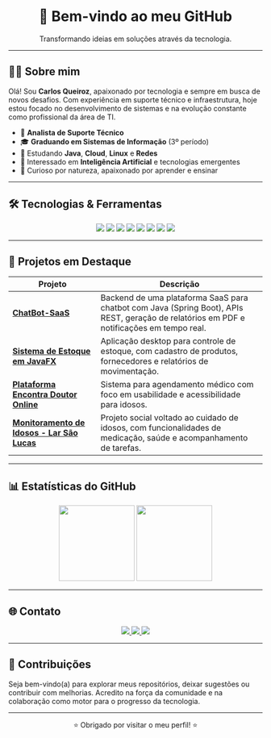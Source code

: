 <!-- Carlos Queiroz - GitHub README -->

<h1 align="center">👋 Bem-vindo ao meu GitHub</h1>
<p align="center">Transformando ideias em soluções através da tecnologia.</p>

---

## 👨‍💻 Sobre mim

Olá! Sou **Carlos Queiroz**, apaixonado por tecnologia e sempre em busca de novos desafios. Com experiência em suporte técnico e infraestrutura, hoje estou focado no desenvolvimento de sistemas e na evolução constante como profissional da área de TI.

- 💼 **Analista de Suporte Técnico**
- 🎓 **Graduando em Sistemas de Informação** (3º período)
- 🌱 Estudando **Java**, **Cloud**, **Linux** e **Redes**
- 🤖 Interessado em **Inteligência Artificial** e tecnologias emergentes
- 🧠 Curioso por natureza, apaixonado por aprender e ensinar

---

## 🛠️ Tecnologias & Ferramentas

<div align="center">
  <img src="https://img.shields.io/badge/Java-red?style=flat&logo=java&logoColor=white"/>
  <img src="https://img.shields.io/badge/Spring-brightgreen?style=flat&logo=spring&logoColor=white"/>
  <img src="https://img.shields.io/badge/Linux-black?style=flat&logo=linux&logoColor=white"/>
  <img src="https://img.shields.io/badge/Git-orange?style=flat&logo=git&logoColor=white"/>
  <img src="https://img.shields.io/badge/PostgreSQL-316192?style=flat&logo=postgresql&logoColor=white"/>
  <img src="https://img.shields.io/badge/Docker-2496ED?style=flat&logo=docker&logoColor=white"/>
  <img src="https://img.shields.io/badge/VSCode-007ACC?style=flat&logo=visual-studio-code&logoColor=white"/>
  <img src="https://img.shields.io/badge/Redes-0078d4?style=flat&logo=internet-explorer&logoColor=white"/>
</div>

---

## 🚀 Projetos em Destaque

| Projeto | Descrição |
|--------|-----------|
| [**ChatBot-SaaS**](https://github.com/QueirozCarlos/ChatBot-SaaS) | Backend de uma plataforma SaaS para chatbot com Java (Spring Boot), APIs REST, geração de relatórios em PDF e notificações em tempo real. |
| [**Sistema de Estoque em JavaFX**](#) | Aplicação desktop para controle de estoque, com cadastro de produtos, fornecedores e relatórios de movimentação. |
| [**Plataforma Encontra Doutor Online**](#) | Sistema para agendamento médico com foco em usabilidade e acessibilidade para idosos. |
| [**Monitoramento de Idosos - Lar São Lucas**](#) | Projeto social voltado ao cuidado de idosos, com funcionalidades de medicação, saúde e acompanhamento de tarefas. |

---

## 📊 Estatísticas do GitHub

<div align="center">
  <img height="150em" src="https://github-readme-stats.vercel.app/api?username=QueirozCarlos&show_icons=true&theme=tokyonight&hide=prs"/>
  <img height="150em" src="https://github-readme-stats.vercel.app/api/top-langs/?username=QueirozCarlos&layout=compact&theme=tokyonight"/>
</div>

---

## 🌐 Contato

<div align="center">
  <a href="https://www.linkedin.com/in/carlos-queiroz27/" target="_blank">
    <img src="https://img.shields.io/badge/LinkedIn-0077B5?style=flat&logo=linkedin&logoColor=white"/>
  </a>
  <a href="mailto:carlos.aqrodrigues@hotmail.com">
    <img src="https://img.shields.io/badge/Email-D14836?style=flat&logo=gmail&logoColor=white"/>
  </a>
  <a href="#" target="_blank">
    <img src="https://img.shields.io/badge/Portfólio-000000?style=flat&logo=firefox&logoColor=white"/>
  </a>
</div>

---

## 🤝 Contribuições

Seja bem-vindo(a) para explorar meus repositórios, deixar sugestões ou contribuir com melhorias. Acredito na força da comunidade e na colaboração como motor para o progresso da tecnologia.

---

<p align="center">⭐ Obrigado por visitar o meu perfil! ⭐</p>
